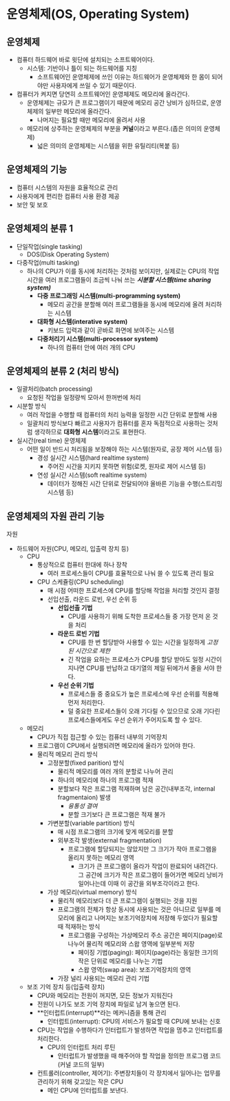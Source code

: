 # 운영체제(OS, Operating System)
## 운영체제
- 컴퓨터 하드웨어 바로 윗단에 설치되는 소프트웨어이다.
  - 시스템: 기반이나 틀이 되는 하드웨어를 지칭
    - 소프트웨어인 운영체제에 쓰인 이유는 하드웨어가 운영체제와 한 몸이 되어야만 사용자에게 쓰일 수 있기 때문이다.
- 컴퓨터가 켜지면 당연히 소프트웨어인 운영체제도 메모리에 올라간다.
  - 운영체제는 규모가 큰 프로그램이기 때문에 메모리 공간 낭비가 심하므로, 운영체제의 일부만 메모리에 올라간다.
    - 나머지는 필요할 때만 메모리에 올려서 사용
  - 메모리에 상주하는 운영체제의 부분을 **커널**이라고 부른다.(좁은 의미의 운영체제)
    - 넓은 의미의 운영체제는 시스템을 위한 유틸리티(복붙 등)

## 운영체제의 기능
- 컴퓨터 시스템의 자원을 효율적으로 관리
- 사용자에게 편리한 컴퓨터 사용 환경 제공
- 보안 및 보호

## 운영체제의 분류 1
- 단일작업(single tasking)
  - DOS(Disk Operating System)
- 다중작업(multi tasking)
  - 하나의 CPU가 이를 동시에 처리하는 것처럼 보이지만, 실제로는 CPU의 작업시간을 여러 프로그램들이 조금씩 나눠 쓰는 ***시분할 시스템(time sharing system)***
    - **다중 프로그래밍 시스템(multi-programming system)**
      - 메모리 공간을 분할해 여러 프로그램들을 동시에 메모리에 올려 처리하는 시스템
    - **대화형 시스템(interative system)**
      - 키보드 입력과 같이 곧바로 화면에 보여주는 시스템
    - **다중처리기 시스템(multi-processor system)**
      - 하나의 컴퓨터 안에 여러 개의 CPU

## 운영체제의 분류 2 (처리 방식)
- 일괄처리(batch processing)
  - 요청된 작업을 일정량씩 모아서 한꺼번에 처리
- 시분할 방식
  - 여러 작업을 수행할 때 컴퓨터의 처리 능력을 일정한 시간 단위로 분할해 사용
  - 일괄처리 방식보다 빠르고 사용자가 컴퓨터를 혼자 독점적으로 사용하는 것처럼 생각하므로 **대화형 시스템**이라고도 표현한다.
- 실시간(real time) 운영체제
  - 어떤 일이 반드시 처리됨을 보장해야 하는 시스템(원자로, 공장 제어 시스템 등)
    - 경성 실시간 시스템(hard realtime system)
      - 주어진 시간을 지키지 못하면 위험(로켓, 원자로 제어 시스템 등)
    - 연성 실시간 시스템(soft realtime system)
      - 데이터가 정해진 시간 단위로 전달되어야 올바른 기능을 수행(스트리밍 시스템 등)

## 운영체제의 자원 관리 기능
자원
- 하드웨어 자원(CPU, 메모리, 입출력 장치 등)
  - CPU
    - 통상적으로 컴퓨터 한대에 하나 장착
      - 여러 프로세스들이 CPU를 효율적으로 나눠 쓸 수 있도록 관리 필요
    - CPU 스케쥴링(CPU scheduling)
      - 매 시점 어떠한 프로세스에 CPU를 할당해 작업을 처리할 것인지 결정
      - 선입선출, 라운드 로빈, 우선 순위 등
        - **선입선출 기법**
          - CPU를 사용하기 위해 도착한 프로세스들 중 가장 먼저 온 것을 처리
        - **라운드 로빈 기법**
          - CPU를 한 번 할당받아 사용할 수 있는 시간을 일정하게 *고정된 시간으로 제한*
          - 긴 작업을 요하는 프로세스가 CPU를 할당 받아도 일정 시간이 지나면 CPU를 반납하고 대기열의 제일 뒤에가서 줄을 서야 한다.
        - **우선 순위 기법**
          - 프로세스들 중 중요도가 높은 프로세스에 우선 순위를 적용해 먼저 처리한다.
          - 덜 중요한 프로세스들이 오래 기다릴 수 있으므로 오래 기다린 프로세스들에게도 우선 순위가 주어지도록 할 수 있다.
  - 메모리
    - CPU가 직접 접근할 수 있는 컴퓨터 내부의 기억장치
    - 프로그램이 CPU에서 실행되려면 메모리에 올라가 있어야 한다.
    - 물리적 메모리 관리 방식
      - 고정분할(fixed parition) 방식
        - 물리적 메모리를 여러 개의 분할로 나누어 관리
        - 하나의 메모리에 하나의 프로그램 적재
        - 분할보다 작은 프로그램 적재하며 남은 공간(내부조각, internal fragmentaion) 발생
          - *융통성 결여*
          - 분할 크기보다 큰 프로그램은 적재 불가
      - 가변분할(variable partition) 방식
        - 매 시점 프로그램의 크기에 맞게 메모리를 분할
        - 외부조각 발생(external fragmentation)
          - 프로그램에 할당되지는 않았지만 그 크기가 작아 프로그램을 올리지 못하는 메모리 영역
            - 크기가 큰 프로그램이 올라가 작업이 완료되어 내려간다. 그 공간에 크기가 작은 프로그램이 들어가면 메모리 낭비가 일어나는데 이때 이 공간을 외부조각이라고 한다.
      - 가상 메모리(virtual memory) 방식
        - 물리적 메모리보다 더 큰 프로그램이 실행되는 것을 지원
        - 프로그램의 전체가 항상 동시에 사용되는 것은 아니므로 일부를 메모리에 올리고 나머지는 보조기억장치에 저장해 두었다가 필요할 때 적재하는 방식
          - 프로그램을 구성하는 가상메모리 주소 공간은 페이지(page)로 나누어 물리적 메모리와 스왑 영역에 일부분씩 저장
            - 페이징 기법(paging): 페이지(page)라는 동일한 크기의 작은 단위로 메모리를 나누는 기법
            - 스왑 영역(swap area): 보조기억장치의 영역 
        - 가장 널리 사용되는 메모리 관리 기법
  - 보조 기억 장치 등(입출력 장치)
    - CPU와 메모리는 전원이 꺼지면, 모든 정보가 지워진다
    - 전원이 나가도 보조 기억 장치에 파일로 남겨 놓으면 된다.
    - **인터럽트(interrupt)**라는 메커니즘을 통해 관리
      - 인터럽트(interrupt): CPU의 서비스가 필요할 때 CPU에 보내는 신호
    - CPU는 작업을 수행하다가 인터럽트가 발생하면 작업을 멈추고 인터럽트를 처리한다.
      - CPU의 인터럽트 처리 루틴
        - 인터럽트가 발생했을 때 해주어야 할 작업을 정의한 프로그램 코드(커널 코드의 일부)
    - 컨트롤러(controller, 제어기): 주변장치들이 각 장치에서 일어나는 업무를 관리하기 위해 갖고있는 작은 CPU
      - 메인 CPU에 인터럽트를 보낸다.
